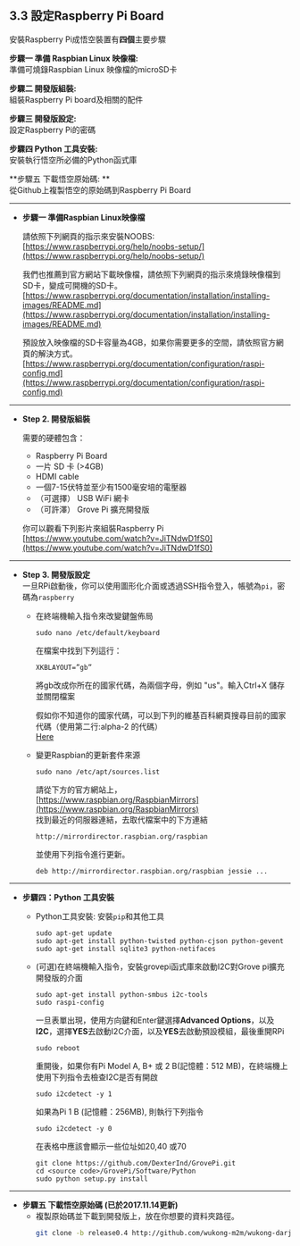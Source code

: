 ## 3.3 設定Raspberry Pi Board

安裝Raspberry Pi成悟空裝置有**四個**主要步驟

**步驟一 準備 Raspbian Linux 映像檔:**  
準備可燒錄Raspbian Linux 映像檔的microSD卡

**步驟二 開發版組裝:**   
組裝Raspberry Pi board及相關的配件

**步驟三 開發版設定:**   
設定Raspberry Pi的密碼

**步驟四 Python 工具安裝:**  
安裝執行悟空所必備的Python函式庫

**步驟五 下載悟空原始碼: **  
從Github上複製悟空的原始碼到Raspberry Pi Board

---

* **步驟一 準備Raspbian Linux映像檔**

  請依照下列網頁的指示來安裝NOOBS:  
  [https://www.raspberrypi.org/help/noobs-setup/](https://www.raspberrypi.org/help/noobs-setup/)

  我們也推薦到官方網站下載映像檔，請依照下列網頁的指示來燒錄映像檔到SD卡，變成可開機的SD卡。  
  [https://www.raspberrypi.org/documentation/installation/installing-images/README.md](https://www.raspberrypi.org/documentation/installation/installing-images/README.md)

  預設放入映像檔的SD卡容量為4GB，如果你需要更多的空間，請依照官方網頁的解決方式。  
  [https://www.raspberrypi.org/documentation/configuration/raspi-config.md](https://www.raspberrypi.org/documentation/configuration/raspi-config.md)

---

* **Step 2. 開發版組裝**

  需要的硬體包含：

  * Raspberry Pi Board
  * 一片 SD 卡 \(&gt;4GB\)
  * HDMI cable
  * 一個7-15伏特並至少有1500毫安培的電壓器
  * （可選擇） USB WiFi 網卡
  * （可許澤） Grove Pi 擴充開發版

  你可以觀看下列影片來組裝Raspberry Pi  
  [https://www.youtube.com/watch?v=JiTNdwD1fS0](https://www.youtube.com/watch?v=JiTNdwD1fS0)

---

* **Step 3. 開發版設定**  
  一旦RPi啟動後，你可以使用圖形化介面或透過SSH指令登入，帳號為`pi`，密碼為`raspberry`

  * 在終端機輸入指令來改變鍵盤佈局

    ```
    sudo nano /etc/default/keyboard
    ```

    在檔案中找到下列這行：

    ```
    XKBLAYOUT=”gb”
    ```

    將gb改成你所在的國家代碼，為兩個字母，例如 "us"。輸入Ctrl+X 儲存並關閉檔案

    假如你不知道你的國家代碼，可以到下列的維基百科網頁搜尋目前的國家代碼（使用第二行:alpha-2 的代碼）  
    [Here](https://en.wikipedia.org/wiki/ISO_3166-1#Current_codes)

  * 變更Raspbian的更新套件來源

    ```
    sudo nano /etc/apt/sources.list
    ```

    請從下方的官方網站上，  
    [https://www.raspbian.org/RaspbianMirrors](https://www.raspbian.org/RaspbianMirrors)  
    找到最近的伺服器連結，去取代檔案中的下方連結

    ```
    http://mirrordirector.raspbian.org/raspbian
    ```

    並使用下列指令進行更新。

    ```
    deb http://mirrordirector.raspbian.org/raspbian jessie ...
    ```

---

* **步驟四：Python 工具安裝**

  * Python工具安裝: 安裝`pip`和其他工具

    ```
    sudo apt-get update  
    sudo apt-get install python-twisted python-cjson python-gevent  
    sudo apt-get install sqlite3 python-netifaces
    ```

  * \(可選\)在終端機輸入指令，安裝grovepi函式庫來啟動I2C對Grove pi擴充開發版的介面

    ```
    sudo apt-get install python-smbus i2c-tools
    sudo raspi-config
    ```

    一旦表單出現，使用方向鍵和Enter鍵選擇**Advanced Options**，以及**I2C**，選擇**YES**去啟動I2C介面，以及**YES**去啟動預設模組，最後重開RPi

    ```
    sudo reboot
    ```

    重開後，如果你有Pi Model A, B+ 或 2 B\(記憶體：512 MB\)，在終端機上使用下列指令去檢查I2C是否有開啟

    ```
    sudo i2cdetect -y 1
    ```

    如果為Pi 1 B \(記憶體：256MB\), 則執行下列指令

    ```
    sudo i2cdetect -y 0
    ```

    在表格中應該會顯示一些位址如20,40 或70

    ```
    git clone https://github.com/DexterInd/GrovePi.git  
    cd <source code>/GrovePi/Software/Python  
    sudo python setup.py install
    ```

---

* **步驟五 下載悟空原始碼 \(已於2017.11.14更新\)**
  * 複製原始碼並下載到開發版上，放在你想要的資料夾路徑。
    ```bash
    git clone -b release0.4 http://github.com/wukong-m2m/wukong-darjeeling.git
    ```



